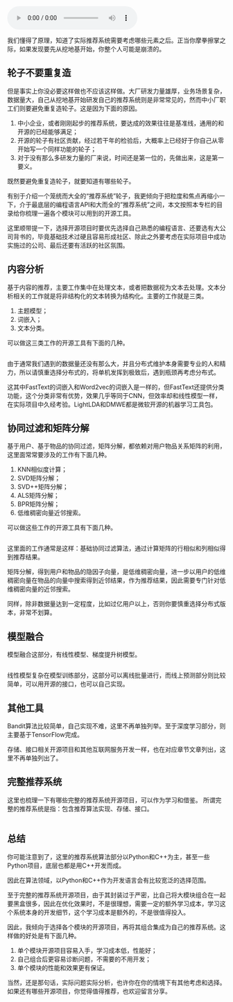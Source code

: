 <audio title="33 _ 和推荐系统有关的开源工具及框架介绍" src="https://static001.geekbang.org/resource/audio/d4/ab/d4394620a4b7724d1249ce6c2e93e2ab.mp3" controls="controls"></audio> 
<p>我们懂得了原理，知道了实际推荐系统需要考虑哪些元素之后。正当你摩拳擦掌之际，如果发现要先从挖地基开始，你整个人可能是崩溃的。</p>
<h2>轮子不要重复造</h2>
<p>但是事实上你没必要这样做也不应该这样做。大厂研发力量雄厚，业务场景复杂，数据量大，自己从挖地基开始研发自己的推荐系统则是非常常见的，然而中小厂职工们则要避免重复造轮子。这是因为下面的原因。</p>
<ol>
<li>中小企业，或者刚刚起步的推荐系统，要达成的效果往往是基准线，通用的和开源的已经能够满足；</li>
<li>开源的轮子有社区贡献，经过若干年的检验后，大概率上已经好于你自己从零开始写一个同样功能的轮子；</li>
<li>对于没有那么多研发力量的厂来说，时间还是第一位的，先做出来，这是第一要义。</li>
</ol>
<p>既然要避免重复造轮子，就要知道有哪些轮子。</p>
<p>有别于介绍一个笼统而大全的“推荐系统”轮子，我更倾向于把粒度和焦点再缩小一下，介于最底层的编程语言API和大而全的”推荐系统”之间，本文按照本专栏的目录给你梳理一遍各个模块可以用到的开源工具。</p>
<p>这里顺带提一下，选择开源项目时要优先选择自己熟悉的编程语言、还要选有大公司背书的，毕竟基础技术过硬且容易形成社区、除此之外要考虑在实际项目中成功实施过的公司、最后还要有活跃的社区氛围。</p>
<h2>内容分析</h2>
<p>基于内容的推荐，主要工作集中在处理文本，或者把数据视为文本去处理。文本分析相关的工作就是将非结构化的文本转换为结构化。主要的工作就是三类。</p>
<ol>
<li>主题模型；</li>
<li>词嵌入；</li>
<li>文本分类。</li>
</ol>
<p>可以做这三类工作的开源工具有下面的几种。</p>
<p><img src="https://static001.geekbang.org/resource/image/22/e2/22a0bbe4cbb5ce41d045aedd1e2128e2.png" alt="" /></p>
<p>由于通常我们遇到的数据量还没有那么大，并且分布式维护本身需要专业的人和精力，所以请慎重选择分布式的，将单机发挥到极致后，遇到瓶颈再考虑分布式。</p>
<p>这其中FastText的词嵌入和Word2vec的词嵌入是一样的，但FastText还提供分类功能，这个分类非常有优势，效果几乎等同于CNN，但效率却和线性模型一样，在实际项目中久经考验。LightLDA和DMWE都是微软开源的机器学习工具包。</p>
<!-- [[[read_end]]] -->
<h2>协同过滤和矩阵分解</h2>
<p>基于用户、基于物品的协同过滤，矩阵分解，都依赖对用户物品关系矩阵的利用，这里面常常要涉及的工作有下面几种。</p>
<ol>
<li>KNN相似度计算；</li>
<li>SVD矩阵分解；</li>
<li>SVD++矩阵分解；</li>
<li>ALS矩阵分解；</li>
<li>BPR矩阵分解；</li>
<li>低维稠密向量近邻搜索。</li>
</ol>
<p>可以做这些工作的开源工具有下面几种。</p>
<p><img src="https://static001.geekbang.org/resource/image/c2/ef/c2c9d45939566395b3936d25a422e4ef.png" alt="" /></p>
<p>这里面的工作通常是这样：基础协同过滤算法，通过计算矩阵的行相似和列相似得到推荐结果。</p>
<p>矩阵分解，得到用户和物品的隐因子向量，是低维稠密向量，进一步以用户的低维稠密向量在物品的向量中搜索得到近邻结果，作为推荐结果，因此需要专门针对低维稠密向量的近邻搜索。</p>
<p>同样，除非数据量达到一定程度，比如过亿用户以上，否则你要慎重选择分布式版本，非常不划算。</p>
<h2>模型融合</h2>
<p>模型融合这部分，有线性模型、梯度提升树模型。</p>
<p><img src="https://static001.geekbang.org/resource/image/88/59/886d6963721480a73a7f6a16ae77f759.png" alt="" /></p>
<p>线性模型复杂在模型训练部分，这部分可以离线批量进行，而线上预测部分则比较简单，可以用开源的接口，也可以自己实现。</p>
<h2>其他工具</h2>
<p>Bandit算法比较简单，自己实现不难，这里不再单独列举。至于深度学习部分，则主要基于TensorFlow完成。</p>
<p>存储、接口相关开源项目和其他互联网服务开发一样，也在对应章节文章列出，这里不再单独列出了。</p>
<h2>完整推荐系统</h2>
<p>这里也梳理一下有哪些完整的推荐系统开源项目，可以作为学习和借鉴。 所谓完整的推荐系统是指：包含推荐算法实现、存储、接口。</p>
<p><img src="https://static001.geekbang.org/resource/image/91/5e/910ca0b2f233ce2c9c855a21ae71815e.png" alt="" /></p>
<h2>总结</h2>
<p>你可能注意到了，这里的推荐系统算法部分以Python和C++为主，甚至一些Python项目，底层也都是用C++开发而成。</p>
<p>因此在算法领域，以Python和C++作为开发语言会有比较宽泛的选择范围。</p>
<p>至于完整的推荐系统开源项目，由于其封装过于严密，比自己将大模块组合在一起要黑盒很多，因此在优化效果时，不是很理想，需要一定的额外学习成本，学习这个系统本身的开发细节，这个学习成本是额外的，不是很值得投入。</p>
<p>因此，我倾向于选择各个模块的开源项目，再将其组合集成为自己的推荐系统。这样做的好处是有下面几种。</p>
<ol>
<li>单个模块开源项目容易入手，学习成本低，性能好；</li>
<li>自己组合后更容易诊断问题，不需要的不用开发；</li>
<li>单个模块的性能和效果更有保证。</li>
</ol>
<p>当然，还是那句话，实际问题实际分析，也许你在你的情境下有其他考虑和选择。如果还有哪些开源项目，你觉得值得推荐，也欢迎留言分享。</p>
